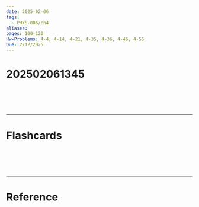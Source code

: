 ```yaml
---
date: 2025-02-06
tags:
  - PHYS-006/ch4
aliases: 
pages: 100-120
Hw-Problems: 4-4, 4-14, 4-21, 4-35, 4-36, 4-46, 4-56
Due: 2/12/2025
---
```

# 202502061345


# ‌
---
# Flashcards


# ‌
---
# Reference

